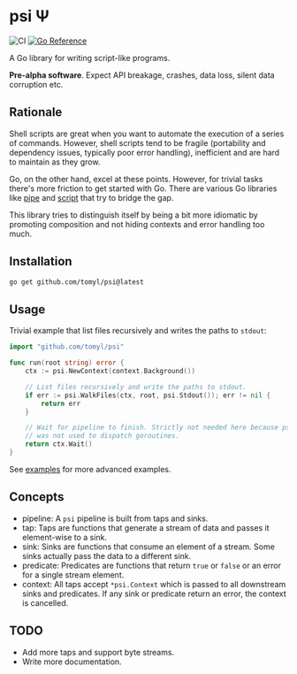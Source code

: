 # psi Ψ

![CI](https://github.com/tomyl/psi/actions/workflows/ci.yml/badge.svg?branch=main&event=push)
[![Go Reference](https://pkg.go.dev/badge/github.com/tomyl/psi.svg)](https://pkg.go.dev/github.com/tomyl/psi)

A Go library for writing script-like programs.

**Pre-alpha software**. Expect API breakage, crashes, data loss, silent data corruption etc.

## Rationale

Shell scripts are great when you want to automate the execution of a series of
commands. However, shell scripts tend to be fragile (portability and dependency
issues, typically poor error handling), inefficient and are hard to maintain
as they grow.

Go, on the other hand, excel at these points. However, for trivial tasks
there's more friction to get started with Go. There are various Go libraries
like [pipe](https://github.com/go-pipe/pipe/tree/v2) and
[script](https://github.com/bitfield/script) that try to bridge the gap.

This library tries to distinguish itself by being a bit more idiomatic by
promoting composition and not hiding contexts and error handling too much.

## Installation

```bash
go get github.com/tomyl/psi@latest
```

## Usage

Trivial example that list files recursively and writes the paths to `stdout`:

```go
import "github.com/tomyl/psi"

func run(root string) error {
	ctx := psi.NewContext(context.Background())

	// List files recursively and write the paths to stdout.
	if err := psi.WalkFiles(ctx, root, psi.Stdout()); err != nil {
		return err
	}

    // Wait for pipeline to finish. Strictly not needed here because psi.Go()
    // was not used to dispatch goroutines.
	return ctx.Wait()
}
```

See [examples](./examples) for more advanced examples.

## Concepts

* pipeline: A `psi` pipeline is built from taps and sinks.
* tap: Taps are functions that generate a stream of data and passes it element-wise to a sink.
* sink: Sinks are functions that consume an element of a stream. Some sinks actually pass the data to a different sink.
* predicate: Predicates are functions that return `true` or `false` or an error for a single stream element.
* context: All taps accept `*psi.Context` which is passed to all downstream sinks and predicates. If any sink or predicate return an error, the context is cancelled.

## TODO

* Add more taps and support byte streams.
* Write more documentation.
